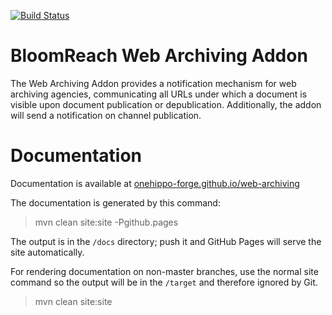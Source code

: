 [![Build Status](https://travis-ci.org/onehippo-forge/web-archiving.svg?branch=develop)](https://travis-ci.org/onehippo-forge/web-archiving)

# BloomReach Web Archiving Addon

The Web Archiving Addon provides a notification mechanism for web archiving agencies, communicating all URLs under which a document is visible upon document publication or depublication. 
Additionally, the addon will send a notification on channel publication.

# Documentation 

Documentation is available at [onehippo-forge.github.io/web-archiving](https://onehippo-forge.github.io/web-archiving)

The documentation is generated by this command:

 > mvn clean site:site -Pgithub.pages 
 
The output is in the ```/docs``` directory; push it and GitHub Pages will serve the site automatically. 

For rendering documentation on non-master branches, use the normal site command so the output will be in the ```/target``` 
and therefore ignored by Git.

 > mvn clean site:site
 